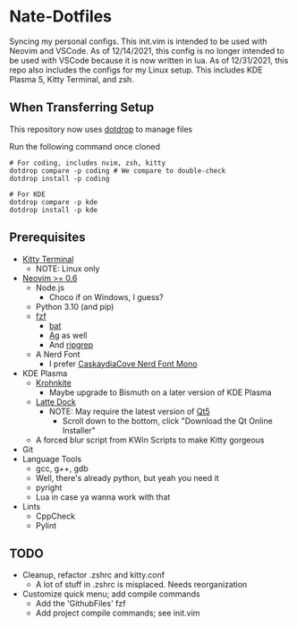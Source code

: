 # Nate-Dotfiles

Syncing my personal configs.
This init.vim is intended to be used with Neovim and VSCode.
As of 12/14/2021, this config is no longer intended to be used with
VSCode because it is now written in lua.
As of 12/31/2021, this repo also includes the configs for my Linux setup.
This includes KDE Plasma 5, Kitty Terminal, and zsh.

## When Transferring Setup
This repository now uses [dotdrop](https://github.com/deadc0de6/dotdrop) to manage files

Run the following command once cloned
```
# For coding, includes nvim, zsh, kitty
dotdrop compare -p coding # We compare to double-check
dotdrop install -p coding

# For KDE
dotdrop compare -p kde
dotdrop install -p kde
```

## Prerequisites

- [Kitty Terminal](https://sw.kovidgoyal.net/kitty/binary/)
  - NOTE: Linux only
- [Neovim >= 0.6](https://github.com/neovim/neovim)
  - Node.js
    - Choco if on Windows, I guess?
  - Python 3.10 (and pip)
  - [fzf](https://github.com/junegunn/fzf)
    - [bat](https://github.com/sharkdp/bat)
    - [Ag](https://github.com/ggreer/the_silver_searcher) as well
    - And [ripgrep](https://github.com/BurntSushi/ripgrep)
  - A Nerd Font
    - I prefer [CaskaydiaCove Nerd Font Mono](https://github.com/ryanoasis/nerd-fonts/releases/download/v2.1.0/CascadiaCode.zip)
- KDE Plasma
  - [Krohnkite](https://github.com/esjeon/krohnkite)
    - Maybe upgrade to Bismuth on a later version of KDE Plasma
  - [Latte Dock](https://github.com/KDE/latte-dock)
    - NOTE: May require the latest version of [Qt5](https://www.qt.io/download-open-source?hsCtaTracking=9f6a2170-a938-42df-a8e2-a9f0b1d6cdce%7C6cb0de4f-9bb5-4778-ab02-bfb62735f3e5)
      - Scroll down to the bottom, click "Download the Qt Online Installer"
  - A forced blur script from KWin Scripts to make Kitty gorgeous
- Git
- Language Tools
  - gcc, g++, gdb
  - Well, there's already python, but yeah you need it
  - pyright
  - Lua in case ya wanna work with that
- Lints
  - CppCheck
  - Pylint

## TODO

- Cleanup, refactor .zshrc and kitty.conf
  - A lot of stuff in .zshrc is misplaced. Needs reorganization
- Customize quick menu; add compile commands
  - Add the 'GithubFiles' fzf
  - Add project compile commands; see init.vim
